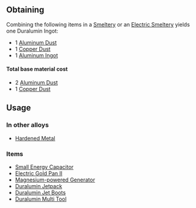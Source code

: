 
## Obtaining

Combining the following items in a [Smeltery](https://github.com/Slimefun/Slimefun4/wiki/Smeltery) or an [Electric Smeltery](https://github.com/Slimefun/Slimefun4/wiki/Electric-Smeltery) yields one Duralumin Ingot:

* 1 [Aluminum Dust](https://github.com/Slimefun/Slimefun4/wiki/Aluminum-Dust)
* 1 [Copper Dust](https://github.com/Slimefun/Slimefun4/wiki/Copper-Dust)
* 1 [Aluminum Ingot](https://github.com/Slimefun/Slimefun4/wiki/Aluminum-Ingot)

#### Total base material cost

* 2 [Aluminum Dust](https://github.com/Slimefun/Slimefun4/wiki/Aluminum-Dust)
* 1 [Copper Dust](https://github.com/Slimefun/Slimefun4/wiki/Copper-Dust)

## Usage

### In other alloys

* [Hardened Metal](https://github.com/Slimefun/Slimefun4/wiki/Hardened-Metal)

### Items

* [Small Energy Capacitor](https://github.com/Slimefun/Slimefun4/wiki/Energy-Capacitors)
* [Electric Gold Pan II](https://github.com/Slimefun/Slimefun4/wiki/Electric-Gold-Pan)
* [Magnesium-powered Generator](https://github.com/Slimefun/Slimefun4/wiki/Magnesium-powered-Generator)
* [Duralumin Jetpack](https://github.com/Slimefun/Slimefun4/wiki/Jetpacks)
* [Duralumin Jet Boots](https://github.com/Slimefun/Slimefun4/wiki/Jet-Boots)
* [Duralumin Multi Tool](https://github.com/Slimefun/Slimefun4/wiki/Multi-Tools)
